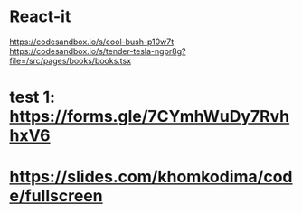 # React-it
https://codesandbox.io/s/cool-bush-p10w7t
https://codesandbox.io/s/tender-tesla-ngpr8g?file=/src/pages/books/books.tsx

# test 1: https://forms.gle/7CYmhWuDy7RvhhxV6
# https://slides.com/khomkodima/code/fullscreen
